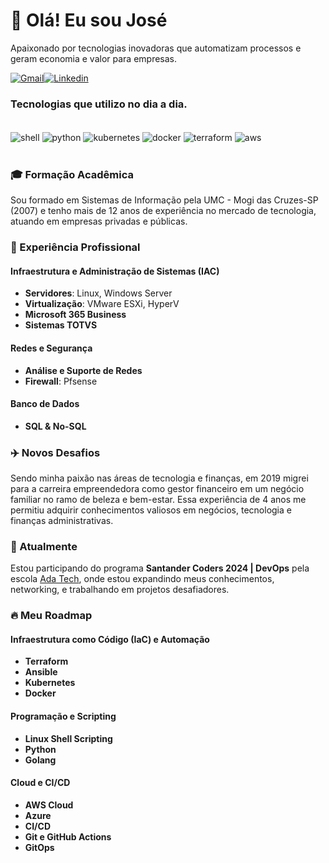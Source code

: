 # 👋 Olá! Eu sou José

Apaixonado por tecnologias inovadoras que automatizam processos e geram economia e valor para empresas.

[![Gmail](https://img.shields.io/badge/Gmail-333333?style=for-the-badge&logo=gmail&logoColor=red)](mailto:jnc.vip@gmail.com)[![Linkedin](https://img.shields.io/badge/LinkedIn-0077B5?style=for-the-badge&logo=linkedin&logoColor=white)](https://www.linkedin.com/in/jcendrette/)

### Tecnologias que utilizo no dia a dia.
<div style="display:inline_block"><br/>
    <img align="center" alt="shell" src="https://img.shields.io/badge/shell_script-%23121011.svg?style=for-the-badge&logo=gnu-bash&logoColor=white"/>
    <img align="center" alt="python" src="https://img.shields.io/badge/Python-14354C?style=for-the-badge&logo=python&logoColor=white"/>
    <img align="center" alt="kubernetes" src="https://img.shields.io/badge/kubernetes-%23326ce5.svg?style=for-the-badge&logo=kubernetes&logoColor=white">
    <img align="center" alt="docker" src="https://img.shields.io/badge/docker-%230db7ed.svg?style=for-the-badge&logo=docker&logoColor=white"/>
    <img align="center" alt="terraform" src="https://img.shields.io/badge/terraform-%235835CC.svg?style=for-the-badge&logo=terraform&logoColor=white"/>
    <img align="center" alt="aws" src="https://img.shields.io/badge/AWS-%23FF9900.svg?style=for-the-badge&logo=amazon-aws&logoColor=white"/>
</div><br/>

### 🎓 Formação Acadêmica
Sou formado em Sistemas de Informação pela UMC - Mogi das Cruzes-SP (2007) e tenho mais de 12 anos de experiência no mercado de tecnologia, atuando em empresas privadas e públicas.

### 💼 Experiência Profissional

#### Infraestrutura e Administração de Sistemas (IAC)
- **Servidores**: Linux, Windows Server
- **Virtualização**: VMware ESXi, HyperV
- **Microsoft 365 Business**
- **Sistemas TOTVS**

#### Redes e Segurança
- **Análise e Suporte de Redes**
- **Firewall**: Pfsense

#### Banco de Dados
- **SQL & No-SQL**

### ✈️ Novos Desafios
Sendo minha paixão nas áreas de tecnologia e finanças, em 2019 migrei para a carreira empreendedora como gestor financeiro em um negócio familiar no ramo de beleza e bem-estar. Essa experiência de 4 anos me permitiu adquirir conhecimentos valiosos em negócios, tecnologia e finanças administrativas.

### 🚀 Atualmente
Estou participando do programa **Santander Coders 2024 | DevOps** pela escola [Ada Tech](https://ada.tech), onde estou expandindo meus conhecimentos, networking, e trabalhando em projetos desafiadores.

### 🔥 Meu Roadmap 

#### Infraestrutura como Código (IaC) e Automação
- **Terraform**
- **Ansible**
- **Kubernetes**
- **Docker**

#### Programação e Scripting
- **Linux Shell Scripting**
- **Python**
- **Golang**

#### Cloud e CI/CD
- **AWS Cloud**
- **Azure**
- **CI/CD**
- **Git e GitHub Actions**
- **GitOps**
